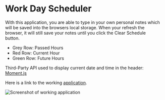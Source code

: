 # Work Day Scheduler 

With this application, you are able to type in your own personal notes which will be saved into the browsers local storage.  When your refresh the browser, it will still save your notes until you click the Clear Schedule button.  

* Grey Row: Passed Hours 
* Red Row: Current Hour
* Green Row: Future Hours

Third-Party API used to display current date and time in the header: [Moment.js](https://momentjs.com/)


Here is a link to the working [application](https://isaias2020.github.io/WorkDayScheduler/).  

![Screenshot of working application](../public/assets/ScreenShot.png)